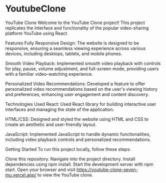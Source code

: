# YoutubeClone

YouTube Clone
Welcome to the YouTube Clone project! This project replicates the interface and functionality of the popular video-sharing platform YouTube using React.

Features
Fully Responsive Design: The website is designed to be responsive, ensuring a seamless viewing experience across various devices, including desktops, tablets, and mobile phones.

Smooth Video Playback: Implemented smooth video playback with controls for play, pause, volume adjustment, and full-screen mode, providing users with a familiar video-watching experience.

Personalized Video Recommendations: Developed a feature to offer personalized video recommendations based on the user's viewing history and preferences, enhancing user engagement and content discovery.

Technologies Used
React: Used React library for building interactive user interfaces and managing the state of the application.

HTML/CSS: Designed and styled the website using HTML and CSS to create an aesthetic and user-friendly layout.

JavaScript: Implemented JavaScript to handle dynamic functionalities, including video playback controls and personalized recommendations.

Getting Started
To run this project locally, follow these steps:

Clone this repository.
Navigate into the project directory.
Install dependencies using npm install.
Start the development server with npm start.
Open your browser and visit https://youtube-clone-seven-mu.vercel.app/ to view the YouTube clone.


